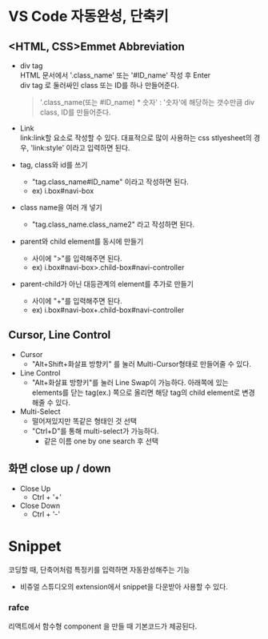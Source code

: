 # VS Code 자동완성, 단축키

## <HTML, CSS>Emmet Abbreviation
- div tag   
    HTML 문서에서 '.class_name' 또는 '#ID_name' 작성 후 Enter     
    div tag 로 둘러싸인 class 또는 ID를 하나 만들어준다.

    >'.class_name(또는 #ID_name) * 숫자' : '숫자'에 해당하는 갯수만큼 div class, ID를 만들어준다.

- Link   
    link:link할 요소로 작성할 수 있다.
    대표적으로 많이 사용하는 css stlyesheet의 경우, 'link:style' 이라고 입력하면 된다.

- tag, class와 id를 쓰기
    - "tag.class_name#ID_name" 이라고 작성하면 된다.
    - ex) i.box#navi-box
- class name을 여러 개 넣기
    - "tag.class_name.class_name2" 라고 작성하면 된다.

- parent와 child element를 동시에 만들기
    - 사이에 ">"를 입력해주면 된다.
    - ex) i.box#navi-box>.child-box#navi-controller

- parent-child가 아닌 대등관계의 element를 추가로 만들기
    - 사이에 "+"를 입력해주면 된다.
    - ex) i.box#navi-box+.child-box#navi-controller
## Cursor, Line Control
- Cursor
    - "Alt+Shift+화살표 방향키" 를 눌러 Multi-Cursor형태로 만들어줄 수 있다.
- Line Control
    - "Alt+화살표 방향키"를 눌러 Line Swap이 가능하다. 아래쪽에 있는 elements를 닫는 tag(ex.</div>) 쪽으로 올리면 해당 tag의 child element로 변경해줄 수 있다.
- Multi-Select
    - 떨어져있지만 똑같은 형태인 것 선택
    - "Ctrl+D"를 통해 multi-select가 가능하다.
        - 같은 이름 one by one search 후 선택

## 화면 close up / down
- Close Up
    - Ctrl + '+'
- Close Down
    - Ctrl + '-'
# Snippet
코딩할 때, 단축어처럼 특정키를 입력하면 자동완성해주는 기능
- 비쥬얼 스튜디오의 extension에서 snippet을 다운받아 사용할 수 있다.

### rafce
리액트에서 함수형 component 을 만들 때 기본코드가 제공된다.

